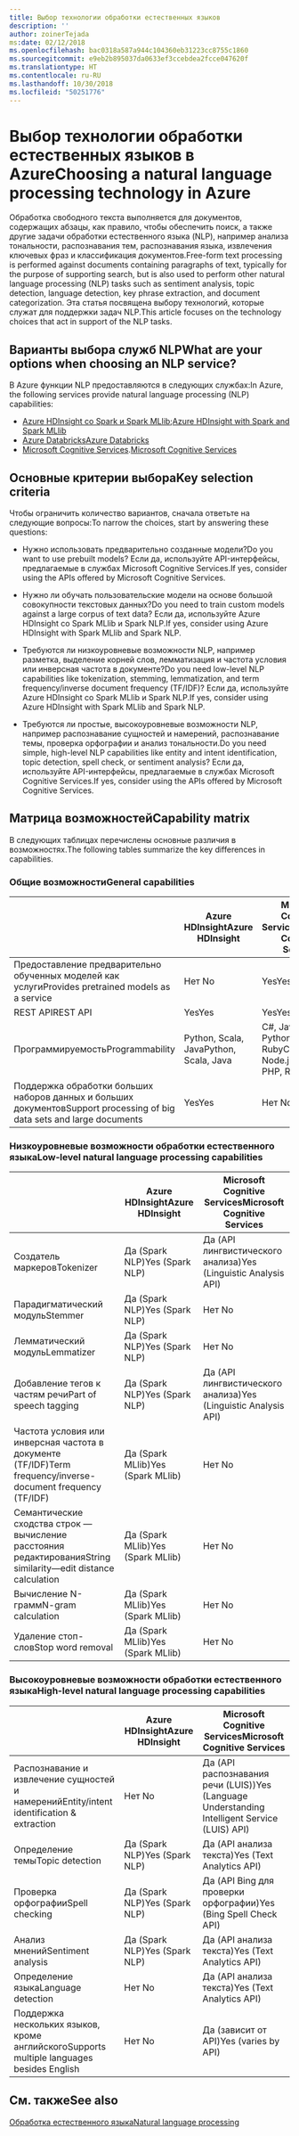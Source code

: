 ```yaml
---
title: Выбор технологии обработки естественных языков
description: ''
author: zoinerTejada
ms:date: 02/12/2018
ms.openlocfilehash: bac0318a587a944c104360eb31223cc8755c1860
ms.sourcegitcommit: e9eb2b895037da0633ef3ccebdea2fcce047620f
ms.translationtype: HT
ms.contentlocale: ru-RU
ms.lasthandoff: 10/30/2018
ms.locfileid: "50251776"
---
```

# <a name="choosing-a-natural-language-processing-technology-in-azure"></a><span data-ttu-id="7480a-102">Выбор технологии обработки естественных языков в Azure</span><span class="sxs-lookup"><span data-stu-id="7480a-102">Choosing a natural language processing technology in Azure</span></span>

<span data-ttu-id="7480a-103">Обработка свободного текста выполняется для документов, содержащих абзацы, как правило, чтобы обеспечить поиск, а также другие задачи обработки естественного языка (NLP), например анализа тональности, распознавания тем, распознавания языка, извлечения ключевых фраз и классификация документов.</span><span class="sxs-lookup"><span data-stu-id="7480a-103">Free-form text processing is performed against documents containing paragraphs of text, typically for the purpose of supporting search, but is also used to perform other natural language processing (NLP) tasks such as sentiment analysis, topic detection, language detection, key phrase extraction, and document categorization.</span></span> <span data-ttu-id="7480a-104">Эта статья посвящена выбору технологий, которые служат для поддержки задач NLP.</span><span class="sxs-lookup"><span data-stu-id="7480a-104">This article focuses on the technology choices that act in support of the NLP tasks.</span></span>

## <a name="what-are-your-options-when-choosing-an-nlp-service"></a><span data-ttu-id="7480a-105">Варианты выбора служб NLP</span><span class="sxs-lookup"><span data-stu-id="7480a-105">What are your options when choosing an NLP service?</span></span>

<span data-ttu-id="7480a-106">В Azure функции NLP предоставляются в следующих службах:</span><span class="sxs-lookup"><span data-stu-id="7480a-106">In Azure, the following services provide natural language processing (NLP) capabilities:</span></span>

- <span data-ttu-id="7480a-107">[Azure HDInsight со Spark и Spark MLlib](/azure/hdinsight/spark/apache-spark-overview);</span><span class="sxs-lookup"><span data-stu-id="7480a-107">[Azure HDInsight with Spark and Spark MLlib](/azure/hdinsight/spark/apache-spark-overview)</span></span>
- [<span data-ttu-id="7480a-108">Azure Databricks</span><span class="sxs-lookup"><span data-stu-id="7480a-108">Azure Databricks</span></span>](/azure/azure-databricks/what-is-azure-databricks)
- <span data-ttu-id="7480a-109">[Microsoft Cognitive Services](/azure/cognitive-services/welcome).</span><span class="sxs-lookup"><span data-stu-id="7480a-109">[Microsoft Cognitive Services](/azure/cognitive-services/welcome)</span></span>

## <a name="key-selection-criteria"></a><span data-ttu-id="7480a-110">Основные критерии выбора</span><span class="sxs-lookup"><span data-stu-id="7480a-110">Key selection criteria</span></span>

<span data-ttu-id="7480a-111">Чтобы ограничить количество вариантов, сначала ответьте на следующие вопросы:</span><span class="sxs-lookup"><span data-stu-id="7480a-111">To narrow the choices, start by answering these questions:</span></span>

- <span data-ttu-id="7480a-112">Нужно использовать предварительно созданные модели?</span><span class="sxs-lookup"><span data-stu-id="7480a-112">Do you want to use prebuilt models?</span></span> <span data-ttu-id="7480a-113">Если да, используйте API-интерфейсы, предлагаемые в службах Microsoft Cognitive Services.</span><span class="sxs-lookup"><span data-stu-id="7480a-113">If yes, consider using the APIs offered by Microsoft Cognitive Services.</span></span>

- <span data-ttu-id="7480a-114">Нужно ли обучать пользовательские модели на основе большой совокупности текстовых данных?</span><span class="sxs-lookup"><span data-stu-id="7480a-114">Do you need to train custom models against a large corpus of text data?</span></span> <span data-ttu-id="7480a-115">Если да, используйте Azure HDInsight со Spark MLlib и Spark NLP.</span><span class="sxs-lookup"><span data-stu-id="7480a-115">If yes, consider using Azure HDInsight with Spark MLlib and Spark NLP.</span></span>

- <span data-ttu-id="7480a-116">Требуются ли низкоуровневые возможности NLP, например разметка, выделение корней слов, лемматизация и частота условия или инверсная частота в документе?</span><span class="sxs-lookup"><span data-stu-id="7480a-116">Do you need low-level NLP capabilities like tokenization, stemming, lemmatization, and term frequency/inverse document frequency (TF/IDF)?</span></span> <span data-ttu-id="7480a-117">Если да, используйте Azure HDInsight со Spark MLlib и Spark NLP.</span><span class="sxs-lookup"><span data-stu-id="7480a-117">If yes, consider using Azure HDInsight with Spark MLlib and Spark NLP.</span></span>

- <span data-ttu-id="7480a-118">Требуются ли простые, высокоуровневые возможности NLP, например распознавание сущностей и намерений, распознавание темы, проверка орфографии и анализ тональности.</span><span class="sxs-lookup"><span data-stu-id="7480a-118">Do you need simple, high-level NLP capabilities like entity and intent identification, topic detection, spell check, or sentiment analysis?</span></span> <span data-ttu-id="7480a-119">Если да, используйте API-интерфейсы, предлагаемые в службах Microsoft Cognitive Services.</span><span class="sxs-lookup"><span data-stu-id="7480a-119">If yes, consider using the APIs offered by Microsoft Cognitive Services.</span></span>

## <a name="capability-matrix"></a><span data-ttu-id="7480a-120">Матрица возможностей</span><span class="sxs-lookup"><span data-stu-id="7480a-120">Capability matrix</span></span>

<span data-ttu-id="7480a-121">В следующих таблицах перечислены основные различия в возможностях.</span><span class="sxs-lookup"><span data-stu-id="7480a-121">The following tables summarize the key differences in capabilities.</span></span>  

### <a name="general-capabilities"></a><span data-ttu-id="7480a-122">Общие возможности</span><span class="sxs-lookup"><span data-stu-id="7480a-122">General capabilities</span></span>

| | <span data-ttu-id="7480a-123">Azure HDInsight</span><span class="sxs-lookup"><span data-stu-id="7480a-123">Azure HDInsight</span></span> | <span data-ttu-id="7480a-124">Microsoft Cognitive Services</span><span class="sxs-lookup"><span data-stu-id="7480a-124">Microsoft Cognitive Services</span></span> |
| --- | --- | --- |
| <span data-ttu-id="7480a-125">Предоставление предварительно обученных моделей как услуги</span><span class="sxs-lookup"><span data-stu-id="7480a-125">Provides pretrained models as a service</span></span> | <span data-ttu-id="7480a-126">Нет </span><span class="sxs-lookup"><span data-stu-id="7480a-126">No</span></span> | <span data-ttu-id="7480a-127">Yes</span><span class="sxs-lookup"><span data-stu-id="7480a-127">Yes</span></span> |
| <span data-ttu-id="7480a-128">REST API</span><span class="sxs-lookup"><span data-stu-id="7480a-128">REST API</span></span> | <span data-ttu-id="7480a-129">Yes</span><span class="sxs-lookup"><span data-stu-id="7480a-129">Yes</span></span> | <span data-ttu-id="7480a-130">Yes</span><span class="sxs-lookup"><span data-stu-id="7480a-130">Yes</span></span> |
| <span data-ttu-id="7480a-131">Программируемость</span><span class="sxs-lookup"><span data-stu-id="7480a-131">Programmability</span></span> | <span data-ttu-id="7480a-132">Python, Scala, Java</span><span class="sxs-lookup"><span data-stu-id="7480a-132">Python, Scala, Java</span></span> | <span data-ttu-id="7480a-133">C#, Java, Node.js, Python, PHP, Ruby</span><span class="sxs-lookup"><span data-stu-id="7480a-133">C#, Java, Node.js, Python, PHP, Ruby</span></span> |
| <span data-ttu-id="7480a-134">Поддержка обработки больших наборов данных и больших документов</span><span class="sxs-lookup"><span data-stu-id="7480a-134">Support processing of big data sets and large documents</span></span> | <span data-ttu-id="7480a-135">Yes</span><span class="sxs-lookup"><span data-stu-id="7480a-135">Yes</span></span> | <span data-ttu-id="7480a-136">Нет </span><span class="sxs-lookup"><span data-stu-id="7480a-136">No</span></span> |

### <a name="low-level-natural-language-processing-capabilities"></a><span data-ttu-id="7480a-137">Низкоуровневые возможности обработки естественного языка</span><span class="sxs-lookup"><span data-stu-id="7480a-137">Low-level natural language processing capabilities</span></span>

| | <span data-ttu-id="7480a-138">Azure HDInsight</span><span class="sxs-lookup"><span data-stu-id="7480a-138">Azure HDInsight</span></span> | <span data-ttu-id="7480a-139">Microsoft Cognitive Services</span><span class="sxs-lookup"><span data-stu-id="7480a-139">Microsoft Cognitive Services</span></span> |  
| --- | --- | --- | 
| <span data-ttu-id="7480a-140">Создатель маркеров</span><span class="sxs-lookup"><span data-stu-id="7480a-140">Tokenizer</span></span> | <span data-ttu-id="7480a-141">Да (Spark NLP)</span><span class="sxs-lookup"><span data-stu-id="7480a-141">Yes (Spark NLP)</span></span> | <span data-ttu-id="7480a-142">Да (API лингвистического анализа)</span><span class="sxs-lookup"><span data-stu-id="7480a-142">Yes (Linguistic Analysis API)</span></span> |
| <span data-ttu-id="7480a-143">Парадигматический модуль</span><span class="sxs-lookup"><span data-stu-id="7480a-143">Stemmer</span></span> | <span data-ttu-id="7480a-144">Да (Spark NLP)</span><span class="sxs-lookup"><span data-stu-id="7480a-144">Yes (Spark NLP)</span></span> | <span data-ttu-id="7480a-145">Нет </span><span class="sxs-lookup"><span data-stu-id="7480a-145">No</span></span> |
| <span data-ttu-id="7480a-146">Лемматический модуль</span><span class="sxs-lookup"><span data-stu-id="7480a-146">Lemmatizer</span></span> | <span data-ttu-id="7480a-147">Да (Spark NLP)</span><span class="sxs-lookup"><span data-stu-id="7480a-147">Yes (Spark NLP)</span></span> | <span data-ttu-id="7480a-148">Нет </span><span class="sxs-lookup"><span data-stu-id="7480a-148">No</span></span> |
| <span data-ttu-id="7480a-149">Добавление тегов к частям речи</span><span class="sxs-lookup"><span data-stu-id="7480a-149">Part of speech tagging</span></span> | <span data-ttu-id="7480a-150">Да (Spark NLP)</span><span class="sxs-lookup"><span data-stu-id="7480a-150">Yes (Spark NLP)</span></span> | <span data-ttu-id="7480a-151">Да (API лингвистического анализа)</span><span class="sxs-lookup"><span data-stu-id="7480a-151">Yes (Linguistic Analysis API)</span></span> |
| <span data-ttu-id="7480a-152">Частота условия или инверсная частота в документе (TF/IDF)</span><span class="sxs-lookup"><span data-stu-id="7480a-152">Term frequency/inverse-document frequency (TF/IDF)</span></span> | <span data-ttu-id="7480a-153">Да (Spark MLlib)</span><span class="sxs-lookup"><span data-stu-id="7480a-153">Yes (Spark MLlib)</span></span> | <span data-ttu-id="7480a-154">Нет </span><span class="sxs-lookup"><span data-stu-id="7480a-154">No</span></span> |
| <span data-ttu-id="7480a-155">Семантические сходства строк &mdash;вычисление расстояния редактирования</span><span class="sxs-lookup"><span data-stu-id="7480a-155">String similarity&mdash;edit distance calculation</span></span> | <span data-ttu-id="7480a-156">Да (Spark MLlib)</span><span class="sxs-lookup"><span data-stu-id="7480a-156">Yes (Spark MLlib)</span></span> | <span data-ttu-id="7480a-157">Нет </span><span class="sxs-lookup"><span data-stu-id="7480a-157">No</span></span> |
| <span data-ttu-id="7480a-158">Вычисление N-грамм</span><span class="sxs-lookup"><span data-stu-id="7480a-158">N-gram calculation</span></span> | <span data-ttu-id="7480a-159">Да (Spark MLlib)</span><span class="sxs-lookup"><span data-stu-id="7480a-159">Yes (Spark MLlib)</span></span> | <span data-ttu-id="7480a-160">Нет </span><span class="sxs-lookup"><span data-stu-id="7480a-160">No</span></span> |
| <span data-ttu-id="7480a-161">Удаление стоп-слов</span><span class="sxs-lookup"><span data-stu-id="7480a-161">Stop word removal</span></span> | <span data-ttu-id="7480a-162">Да (Spark MLlib)</span><span class="sxs-lookup"><span data-stu-id="7480a-162">Yes (Spark MLlib)</span></span> | <span data-ttu-id="7480a-163">Нет </span><span class="sxs-lookup"><span data-stu-id="7480a-163">No</span></span> |

### <a name="high-level-natural-language-processing-capabilities"></a><span data-ttu-id="7480a-164">Высокоуровневые возможности обработки естественного языка</span><span class="sxs-lookup"><span data-stu-id="7480a-164">High-level natural language processing capabilities</span></span>

| | <span data-ttu-id="7480a-165">Azure HDInsight</span><span class="sxs-lookup"><span data-stu-id="7480a-165">Azure HDInsight</span></span> | <span data-ttu-id="7480a-166">Microsoft Cognitive Services</span><span class="sxs-lookup"><span data-stu-id="7480a-166">Microsoft Cognitive Services</span></span> |
| --- | --- | --- | 
| <span data-ttu-id="7480a-167">Распознавание и извлечение сущностей и намерений</span><span class="sxs-lookup"><span data-stu-id="7480a-167">Entity/intent identification & extraction</span></span> | <span data-ttu-id="7480a-168">Нет </span><span class="sxs-lookup"><span data-stu-id="7480a-168">No</span></span> | <span data-ttu-id="7480a-169">Да (API распознавания речи (LUIS))</span><span class="sxs-lookup"><span data-stu-id="7480a-169">Yes (Language Understanding Intelligent Service (LUIS) API)</span></span> |    
| <span data-ttu-id="7480a-170">Определение темы</span><span class="sxs-lookup"><span data-stu-id="7480a-170">Topic detection</span></span> | <span data-ttu-id="7480a-171">Да (Spark NLP)</span><span class="sxs-lookup"><span data-stu-id="7480a-171">Yes (Spark NLP)</span></span> | <span data-ttu-id="7480a-172">Да (API анализа текста)</span><span class="sxs-lookup"><span data-stu-id="7480a-172">Yes (Text Analytics API)</span></span> |
| <span data-ttu-id="7480a-173">Проверка орфографии</span><span class="sxs-lookup"><span data-stu-id="7480a-173">Spell checking</span></span> | <span data-ttu-id="7480a-174">Да (Spark NLP)</span><span class="sxs-lookup"><span data-stu-id="7480a-174">Yes (Spark NLP)</span></span> | <span data-ttu-id="7480a-175">Да (API Bing для проверки орфографии)</span><span class="sxs-lookup"><span data-stu-id="7480a-175">Yes (Bing Spell Check API)</span></span> |
| <span data-ttu-id="7480a-176">Анализ мнений</span><span class="sxs-lookup"><span data-stu-id="7480a-176">Sentiment analysis</span></span> | <span data-ttu-id="7480a-177">Да (Spark NLP)</span><span class="sxs-lookup"><span data-stu-id="7480a-177">Yes (Spark NLP)</span></span> | <span data-ttu-id="7480a-178">Да (API анализа текста)</span><span class="sxs-lookup"><span data-stu-id="7480a-178">Yes (Text Analytics API)</span></span> |
| <span data-ttu-id="7480a-179">Определение языка</span><span class="sxs-lookup"><span data-stu-id="7480a-179">Language detection</span></span> | <span data-ttu-id="7480a-180">Нет </span><span class="sxs-lookup"><span data-stu-id="7480a-180">No</span></span> | <span data-ttu-id="7480a-181">Да (API анализа текста)</span><span class="sxs-lookup"><span data-stu-id="7480a-181">Yes (Text Analytics API)</span></span> |
| <span data-ttu-id="7480a-182">Поддержка нескольких языков, кроме английского</span><span class="sxs-lookup"><span data-stu-id="7480a-182">Supports multiple languages besides English</span></span> | <span data-ttu-id="7480a-183">Нет </span><span class="sxs-lookup"><span data-stu-id="7480a-183">No</span></span> | <span data-ttu-id="7480a-184">Да (зависит от API)</span><span class="sxs-lookup"><span data-stu-id="7480a-184">Yes (varies by API)</span></span> |

## <a name="see-also"></a><span data-ttu-id="7480a-185">См. также</span><span class="sxs-lookup"><span data-stu-id="7480a-185">See also</span></span>

[<span data-ttu-id="7480a-186">Обработка естественного языка</span><span class="sxs-lookup"><span data-stu-id="7480a-186">Natural language processing</span></span>](../scenarios/natural-language-processing.md)
